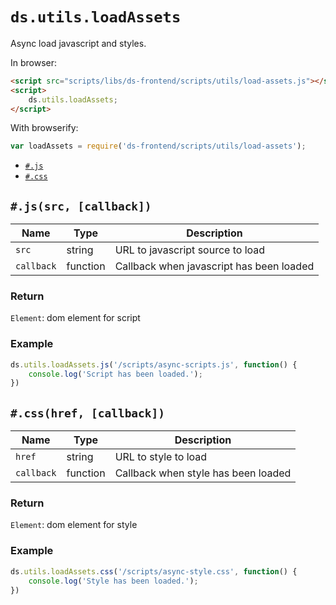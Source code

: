 # `ds.utils.loadAssets`

Async load javascript and styles.

In browser:

```html
<script src="scripts/libs/ds-frontend/scripts/utils/load-assets.js"></script>
<script>
    ds.utils.loadAssets;
</script>
```

With browserify:

```js
var loadAssets = require('ds-frontend/scripts/utils/load-assets');
```

- [`#.js`](#jssrc-callback)
- [`#.css`](#csshref-callback)

## `#.js(src, [callback])`

| Name | Type | Description |
| --- | --- | --- |
| `src` | string | URL to javascript source to load |
| `callback` | function | Callback when javascript has been loaded |

### Return

`Element`: dom element for script

### Example

```js
ds.utils.loadAssets.js('/scripts/async-scripts.js', function() {
    console.log('Script has been loaded.');
})
```

## `#.css(href, [callback])`

| Name | Type | Description |
| --- | --- | --- |
| `href` | string | URL to style to load |
| `callback` | function | Callback when style has been loaded |

### Return

`Element`: dom element for style

### Example

```js
ds.utils.loadAssets.css('/scripts/async-style.css', function() {
    console.log('Style has been loaded.');
})
```
